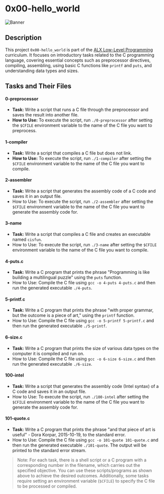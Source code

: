 # 0x00-hello_world

![Banner](https://lh3.googleusercontent.com/u/0/drive-viewer/AITFw-w4kzEgUE_Raj1pDH6Fx3EXMbbRH1BgzzTsl9B3jl7kOR4Q24KqIeKAt891cFa16mkwb7xxJYeoAUoA2QC_dI1Fgi0UxQ=w1920-h874)

## Description

This project `0x00-hello_world` is part of the [ALX Low-Level Programming](https://github.com/alamy2711/alx-low_level_programming) curriculum. It focuses on introductory tasks related to the C programming language, covering essential concepts such as preprocessor directives, compiling, assembling, using basic C functions like `printf` and `puts`, and understanding data types and sizes.

## Tasks and Their Files

#### 0-preprocessor
  - **Task:** Write a script that runs a C file through the preprocessor and saves the result into another file.
  - **How to Use:** To execute the script, run `./0-preprocessor` after setting the `$CFILE` environment variable to the name of the C file you want to preprocess.

#### 1-compiler
   - **Task:** Write a script that compiles a C file but does not link.
   - **How to Use:** To execute the script, run `./1-compiler` after setting the `$CFILE` environment variable to the name of the C file you want to compile.

#### 2-assembler
   - **Task:** Write a script that generates the assembly code of a C code and saves it in an output file.
   - How to Use: To execute the script, run `./2-assembler` after setting the `$CFILE` environment variable to the name of the C file you want to generate the assembly code for.

#### 3-name
   - **Task:** Write a script that compiles a C file and creates an executable named `cisfun`.
   - How to Use: To execute the script, run `./3-name` after setting the `$CFILE` environment variable to the name of the C file you want to compile.

#### 4-puts.c
   - **Task:** Write a C program that prints the phrase "Programming is like building a multilingual puzzle" using the `puts` function.
   - How to Use: Compile the C file using `gcc -o 4-puts 4-puts.c` and then run the generated executable `./4-puts`.

#### 5-printf.c
   - **Task:** Write a C program that prints the phrase "with proper grammar, but the outcome is a piece of art," using the `printf` function.
   - How to Use: Compile the C file using `gcc -o 5-printf 5-printf.c` and then run the generated executable `./5-printf`.

#### 6-size.c
   - **Task:** Write a C program that prints the size of various data types on the computer it is compiled and run on.
   - How to Use: Compile the C file using `gcc -o 6-size 6-size.c` and then run the generated executable `./6-size`.

#### 100-intel
   - **Task:** Write a script that generates the assembly code (Intel syntax) of a C code and saves it in an output file.
   - How to Use: To execute the script, run `./100-intel` after setting the `$CFILE` environment variable to the name of the C file you want to generate the assembly code for.

#### 101-quote.c
   - **Task:** Write a C program that prints the phrase "and that piece of art is useful" - Dora Korpar, 2015-10-19, to the standard error.
   - How to Use: Compile the C file using `gcc -o 101-quote 101-quote.c` and then run the generated executable `./101-quote`. The output will be printed to the standard error stream.

> Note: For each task, there is a shell script or a C program with a corresponding number in the filename, which carries out the specified objective. You can use these scripts/programs as shown above to achieve the desired outcomes. Additionally, some tasks require setting an environment variable (`$CFILE`) to specify the C file to be processed or compiled.